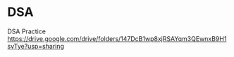 # DSA
DSA Practice
https://drive.google.com/drive/folders/147DcB1wp8xjRSAYqm3QEwnxB9H1svTye?usp=sharing

